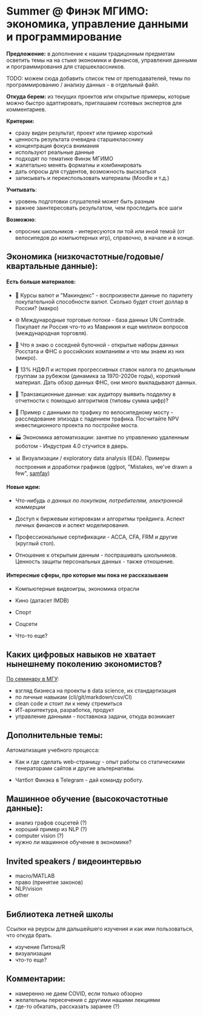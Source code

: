 # Summer @ Финэк МГИМО: экономика, управление данными и программирование

**Предложение:** в дополнение к нашим традицонным предметам осветить темы на 
на стыке экономики и финансов, управления данными и программирования для старшеклассников.

TODO: можем сюда добавить список тем от преподавателей, темы по программированию / анализу данных - в отдельный файл.

**Откуда берем:** из текущих проектов или открытые примеры, которые можно быстро адаптировать, приглашаем гсотевых экспертов для комментариев.

**Критерии:**

- сразу виден результат, проект или пример короткий
- ценность результата очевидна старшекласснику
- концентрация фокуса внимания
- используют реальные данные
- подходят по тематике Финэк МГИМО
- жалетально менять форматиы и комбинировать
- дать опросы для студентов, возможность выскзаться
- записывать и переиспользовать материалы (Moodle и т.д.)

**Учитывать**:

- уровень подготовки слушателей может быть разным
- важнее заинтересовать результатом, чем проследить все шаги

**Возможно**:

- опросник школьников - интересуются ли той или иной темой (от велосипедов до компьютерных игр), справочно, 
в начале и в конце.


## Экономика (низкочастотные/годовые/квартальные данные):

#### Есть больше материалов:

- :hamburger: Курсы валют и "Макиндекс" - воспроизвести данные по паритету покупательной способности валют. Сколько будет стоит доллар в России? (макро)

- :globe_with_meridians: Международные торговые потоки - база данных UN Comtrade. Покупает ли 
  Россия что-то из Маврикия и еще миллион вопросов (международная торговля).

- :green_book: Что я знаю о соседней булочной - открытые наборы данных Росстата и ФНС о российских компаниям и что мы знаем из них (микро).

- :sunrise: 13% НДФЛ и история прогрессивных ставок налога по децильным группам за рубежом (динамика за 1970-2020е годы), короткий материал. Дать обзор данных ФНС, они много выкладывают данных.

- :green_book: Транзакционные данные: как аудитору выявить подделку в отчетности с помощью алгоритмов (типовы сумма цифр)?

- :bicyclist: Пример с данными по трафику по велосипедному мосту - расследование эпизода с падением трафика.
  Посчитайте NPV инвестиционного проекта по постройке моста.

- :factory: Экономика автоматизации: занятие по управлению удаленным роботом - Индустрия 4.0 стучится в дверь.

- :bar_chart: Визуализации / exploratory data analysis (EDA). Примеры построения и доработки графиков (gglpot, "Mistakes, we've drawn a few", [samfay](https://twitter.com/kjhealy/status/1268576944016297986))

#### Новые идеи:

- _Что-нибудь о данных по покупкам, потребителям, электронной коммерции_

- Доступ к биржевым котировкам и алгоритмы трейдинга. Аспект личных финансов и аспект моделирования.

- Профессиональные сертификации - ACCA, CFA, FRM и другие (круглый стол).

- Отношение к открытым данным - поспрашивать школьников. Ценность защиты персональных данных - также отношение.


#### Интересные сферы, про которые мы пока не рассказываем

- Компьютерные видеоигры, экономика отрасли

- Кино (датасет IMDB)

- Спорт

- Соцсети 

- Что-то еще?

## Каких цифровых навыков не хватает нынешнему поколению экономистов?

[По семинару в МГУ](https://epogrebnyak.github.io/what-I-missed/):

  - взгляд бизнеса на проекты в data science, их стандартизация
  - по личные навыкам (cli/git/markdown/csv/CI)
  - clean code и стоит ли к нему стремиться
  - ИТ-архитектура, разработка, продукт
  - управление данными - поставнока задачи, откуда возникает

## Дополнительные темы:

Автоматизация учебного процесса:  

- Как и где сделать web-страницу - опыт работы со статическими генераторами сайтов и другие альтернативы.

- Чатбот Финэка в Telegram - дай команду роботу.

## Машинное обучение (высокочастотные данные):

- анализ графов соцсетей (?)
- хороший пример из NLP (?) 
- computer vision (?)
- нужно ли машинное обучение в экономике?

## Invited speakers / видеоинтервью

- macro/MATLAB
- право (принятие законов)
- NLP/vision
- other

## Библиотека летней школы

Cсылки на реурсы для дальшейшего изучения и как ими пользоваться, что откуда брать.

- изучение Питона/R
- визуализации
- что-то еще?

## Комментарии:

- намеренно не даем COVID, если только обзорно
- желательны пересечения с другими нашими лекциями
- где-то обкатать, рассказать заранее (?)


